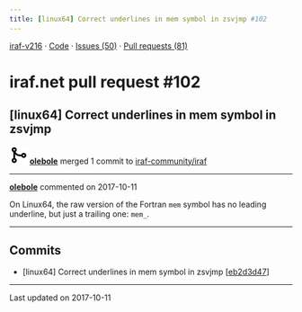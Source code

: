 ```yaml
---
title: [linux64] Correct underlines in mem symbol in zsvjmp #102
---
```


[iraf-v216](/iraf-v216) · [Code](https://github.com/iraf-community/iraf/tree/iraf-v216) · [Issues (50)](/iraf-v216/issues) · [Pull requests (81)](/iraf-v216/issues/pulls)

# iraf.net pull request #102
## [linux64] Correct underlines in mem symbol in zsvjmp
![merge](git-merge.svg) **[olebole](https://github.com/olebole)** merged 1 commit to [iraf-community/iraf](https://github.com/iraf-community/iraf/)

- - - -

**[olebole](https://github.com/olebole)** commented on 2017-10-11

On Linux64, the raw version of the Fortran `mem` symbol has no leading underline, but just a trailing one: `mem_`.
- - - -

## Commits

* [linux64] Correct underlines in mem symbol in zsvjmp [[eb2d3d47](https://github.com/iraf-community/iraf/commit/eb2d3d477aa1dc368576e045807c30594cae0488)]

- - - -

Last updated on 2017-10-11
